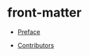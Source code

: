 # front-matter

 <ul class='toc'><li><a href='/en/front-matter/preface'>Preface</a></li></ul>

<ul class='toc'><li><a href='/en/front-matter/contributors'>Contributors</a></li></ul> 